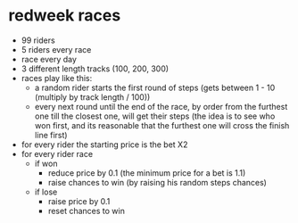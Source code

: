 # redweek races

- 99 riders
- 5 riders every race
- race every day
- 3 different length tracks (100, 200, 300)
- races play like this: 
    - a random rider starts the first round of steps (gets between 1 - 10 (multiply by track length / 100))
    - every next round until the end of the race, by order from the furthest one till the closest one, will get their steps (the idea is to see who won first, and its reasonable that the furthest one will cross the finish line first)
- for every rider the starting price is the bet X2
- for every rider race
    - if won
        - reduce price by 0.1 (the minimum price for a bet is 1.1)
        - raise chances to win (by raising his random steps chances)
    - if lose
        - raise price by 0.1
        - reset chances to win

